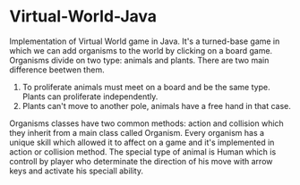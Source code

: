 # Virtual-World-Java
Implementation of Virtual World game in Java.
It's a turned-base game in which we can add organisms to the world by clicking on a board game.
Organisms divide on two type: animals and plants.
There are two main difference beetwen them.
  1. To proliferate animals must meet on a board and be the same type. Plants can proliferate independently.
  2. Plants can't move to another pole, animals have a free hand in that case.

Organisms classes have two common methods: action and collision which they inherit from a main class called Organism.
Every organism has a unique skill which allowed it to affect on a game and it's implemented in action or collision method.
The special type of animal is Human which is controll by player who determinate the direction of his move with arrow keys
and activate his speciall ability.
